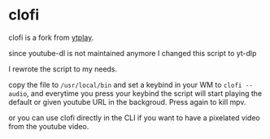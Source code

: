 # clofi

clofi is a fork from [ytplay](https://github.com/raphtlw/dotfiles/blob/master/bin/ytplay).

since youtube-dl is not maintained anymore I changed this script to yt-dlp

I rewrote the script to my needs.

copy the file to `/usr/local/bin` and set a keybind in your WM to `clofi --audio`, and everytime you press your keybind the script will start playing the default or given youtube URL in the backgroud. Press again to kill mpv.



or you can use clofi directly in the CLI if you want to have a pixelated video from the youtube video.
